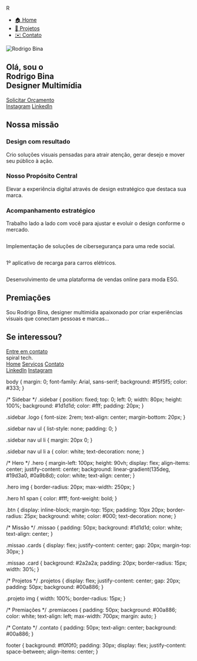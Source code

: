 <!DOCTYPE html>
<html lang="pt-BR">
<head>
  <meta charset="UTF-8">
  <meta name="viewport" content="width=device-width, initial-scale=1.0">
  <title>Rodrigo Bina - Designer Multimídia</title>
  <link rel="stylesheet" href="style.css">
</head>
<body>
  <!-- Sidebar -->
  <aside class="sidebar">
    <div class="logo">R</div>
    <nav>
      <ul>
        <li><a href="#home">🏠 Home</a></li>
        <li><a href="#projetos">📍 Projetos</a></li>
        <li><a href="#contato">✉️ Contato</a></li>
      </ul>
    </nav>
  </aside>

  <!-- Hero -->
  <section id="home" class="hero">
    <div class="perfil">
      <img src="sua-foto.jpg" alt="Rodrigo Bina">
    </div>
    <div class="intro">
      <h1>Olá, sou o<br><span>Rodrigo Bina</span><br>Designer Multimídia</h1>
      <a href="#contato" class="btn">Solicitar Orçamento</a>
      <div class="socials">
        <a href="#">Instagram</a>
        <a href="#">LinkedIn</a>
      </div>
    </div>
  </section>

  <!-- Missão -->
  <section id="missao" class="missao">
    <h2>Nossa missão</h2>
    <div class="cards">
      <div class="card">
        <h3>Design com resultado</h3>
        <p>Crio soluções visuais pensadas para atrair atenção, gerar desejo e mover seu público à ação.</p>
      </div>
      <div class="card">
        <h3>Nosso Propósito Central</h3>
        <p>Elevar a experiência digital através de design estratégico que destaca sua marca.</p>
      </div>
      <div class="card">
        <h3>Acompanhamento estratégico</h3>
        <p>Trabalho lado a lado com você para ajustar e evoluir o design conforme o mercado.</p>
      </div>
    </div>
  </section>

  <!-- Projetos -->
  <section id="projetos" class="projetos">
    <div class="projeto">
      <img src="projeto1.jpg" alt="">
      <p>Implementação de soluções de cibersegurança para uma rede social.</p>
    </div>
    <div class="projeto">
      <img src="projeto2.jpg" alt="">
      <p>1º aplicativo de recarga para carros elétricos.</p>
    </div>
    <div class="projeto">
      <img src="projeto3.jpg" alt="">
      <p>Desenvolvimento de uma plataforma de vendas online para moda ESG.</p>
    </div>
  </section>

  <!-- Premiações -->
  <section class="premiacoes">
    <h2>Premiações</h2>
    <p>Sou Rodrigo Bina, designer multimídia apaixonado por criar experiências visuais que conectam pessoas e marcas...</p>
  </section>

  <!-- Contato -->
  <section id="contato" class="contato">
    <h2>Se interessou?</h2>
    <a href="mailto:seuemail@email.com" class="btn">Entre em contato</a>
  </section>

  <!-- Rodapé -->
  <footer>
    <div class="logo-footer">spiral tech.</div>
    <nav>
      <a href="#">Home</a>
      <a href="#">Serviços</a>
      <a href="#">Contato</a>
    </nav>
    <div class="socials">
      <a href="#">LinkedIn</a>
      <a href="#">Instagram</a>
    </div>
  </footer>
</body>
</html>

body {
  margin: 0;
  font-family: Arial, sans-serif;
  background: #f5f5f5;
  color: #333;
}

/* Sidebar */
.sidebar {
  position: fixed;
  top: 0;
  left: 0;
  width: 80px;
  height: 100%;
  background: #1d1d1d;
  color: #fff;
  padding: 20px;
}

.sidebar .logo {
  font-size: 2rem;
  text-align: center;
  margin-bottom: 20px;
}

.sidebar nav ul {
  list-style: none;
  padding: 0;
}

.sidebar nav ul li {
  margin: 20px 0;
}

.sidebar nav ul li a {
  color: white;
  text-decoration: none;
}

/* Hero */
.hero {
  margin-left: 100px;
  height: 90vh;
  display: flex;
  align-items: center;
  justify-content: center;
  background: linear-gradient(135deg, #19d3a0, #0a9b8d);
  color: white;
  text-align: center;
}

.hero img {
  border-radius: 20px;
  max-width: 250px;
}

.hero h1 span {
  color: #fff;
  font-weight: bold;
}

.btn {
  display: inline-block;
  margin-top: 15px;
  padding: 10px 20px;
  border-radius: 25px;
  background: white;
  color: #000;
  text-decoration: none;
}

/* Missão */
.missao {
  padding: 50px;
  background: #1d1d1d;
  color: white;
  text-align: center;
}

.missao .cards {
  display: flex;
  justify-content: center;
  gap: 20px;
  margin-top: 30px;
}

.missao .card {
  background: #2a2a2a;
  padding: 20px;
  border-radius: 15px;
  width: 30%;
}

/* Projetos */
.projetos {
  display: flex;
  justify-content: center;
  gap: 20px;
  padding: 50px;
  background: #00a886;
}

.projeto img {
  width: 100%;
  border-radius: 15px;
}

/* Premiações */
.premiacoes {
  padding: 50px;
  background: #00a886;
  color: white;
  text-align: left;
  max-width: 700px;
  margin: auto;
}

/* Contato */
.contato {
  padding: 50px;
  text-align: center;
  background: #00a886;
}

footer {
  background: #f0f0f0;
  padding: 30px;
  display: flex;
  justify-content: space-between;
  align-items: center;
}
